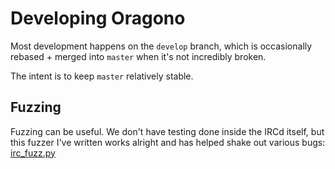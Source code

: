 # Developing Oragono

Most development happens on the `develop` branch, which is occasionally rebased + merged into `master` when it's not incredibly broken.

The intent is to keep `master` relatively stable.


## Fuzzing

Fuzzing can be useful. We don't have testing done inside the IRCd itself, but this fuzzer I've written works alright and has helped shake out various bugs: [irc_fuzz.py](https://gist.github.com/DanielOaks/63ae611039cdf591dfa4) 
